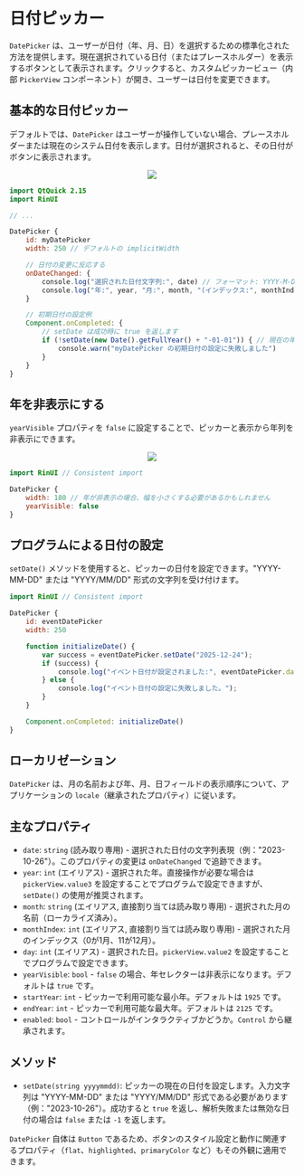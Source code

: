 # 日付ピッカー

`DatePicker` は、ユーザーが日付（年、月、日）を選択するための標準化された方法を提供します。現在選択されている日付（またはプレースホルダー）を表示するボタンとして表示されます。クリックすると、カスタムピッカービュー（内部 `PickerView` コンポーネント）が開き、ユーザーは日付を変更できます。

## 基本的な日付ピッカー

デフォルトでは、`DatePicker` はユーザーが操作していない場合、プレースホルダーまたは現在のシステム日付を表示します。日付が選択されると、その日付がボタンに表示されます。

<div align="center">
  <img src="/assets/images/DateAndTime/DatePicker/datepicker-basic.png"> <!-- Placeholder: 画像パスは確認または作成が必要です -->
</div>

```qml
import QtQuick 2.15
import RinUI

// ...

DatePicker {
    id: myDatePicker
    width: 250 // デフォルトの implicitWidth

    // 日付の変更に反応する
    onDateChanged: {
        console.log("選択された日付文字列:", date) // フォーマット: YYYY-M-D
        console.log("年:", year, "月:", month, "(インデックス:", monthIndex + ")", "日:", day)
    }

    // 初期日付の設定例
    Component.onCompleted: {
        // setDate は成功時に true を返します
        if (!setDate(new Date().getFullYear() + "-01-01")) { // 現在の年の1月1日に設定
            console.warn("myDatePicker の初期日付の設定に失敗しました")
        }
    }
}
```

## 年を非表示にする

`yearVisible` プロパティを `false` に設定することで、ピッカーと表示から年列を非表示にできます。

<div align="center">
  <img src="/assets/images/DateAndTime/DatePicker/datepicker-no-year.png"> <!-- Placeholder: 画像パスは確認または作成が必要です -->
</div>

```qml
import RinUI // Consistent import

DatePicker {
    width: 180 // 年が非表示の場合、幅を小さくする必要があるかもしれません
    yearVisible: false
}
```

## プログラムによる日付の設定

`setDate()` メソッドを使用すると、ピッカーの日付を設定できます。"YYYY-MM-DD" または "YYYY/MM/DD" 形式の文字列を受け付けます。

```qml
import RinUI // Consistent import

DatePicker {
    id: eventDatePicker
    width: 250

    function initializeDate() {
        var success = eventDatePicker.setDate("2025-12-24");
        if (success) {
            console.log("イベント日付が設定されました:", eventDatePicker.date);
        } else {
            console.log("イベント日付の設定に失敗しました。");
        }
    }

    Component.onCompleted: initializeDate()
}
```

## ローカリゼーション

`DatePicker` は、月の名前および年、月、日フィールドの表示順序について、アプリケーションの `locale`（継承されたプロパティ）に従います。

## 主なプロパティ

*   `date`: `string` (読み取り専用) - 選択された日付の文字列表現（例："2023-10-26"）。このプロパティの変更は `onDateChanged` で追跡できます。
*   `year`: `int` (エイリアス) - 選択された年。直接操作が必要な場合は `pickerView.value3` を設定することでプログラムで設定できますが、`setDate()` の使用が推奨されます。
*   `month`: `string` (エイリアス, 直接割り当ては読み取り専用) - 選択された月の名前（ローカライズ済み）。
*   `monthIndex`: `int` (エイリアス, 直接割り当ては読み取り専用) - 選択された月のインデックス（0が1月、11が12月）。
*   `day`: `int` (エイリアス) - 選択された日。`pickerView.value2` を設定することでプログラムで設定できます。
*   `yearVisible`: `bool` - `false` の場合、年セレクターは非表示になります。デフォルトは `true` です。
*   `startYear`: `int` - ピッカーで利用可能な最小年。デフォルトは `1925` です。
*   `endYear`: `int` - ピッカーで利用可能な最大年。デフォルトは `2125` です。
*   `enabled`: `bool` - コントロールがインタラクティブかどうか。`Control` から継承されます。

## メソッド

*   `setDate(string yyyymmdd)`: ピッカーの現在の日付を設定します。入力文字列は "YYYY-MM-DD" または "YYYY/MM/DD" 形式である必要があります（例："2023-10-26"）。成功すると `true` を返し、解析失敗または無効な日付の場合は `false` または `-1` を返します。

`DatePicker` 自体は `Button` であるため、ボタンのスタイル設定と動作に関連するプロパティ（`flat`、`highlighted`、`primaryColor` など）もその外観に適用できます。
```

